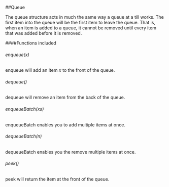 ##Queue

The queue structure acts in much the same way a queue at a till works. The first
item into the queue will be the first item to leave the queue. That is, when an
item is added to a queue, it cannot be removed until every item that was added
before it is removed.

####Functions included

###### enqueue(x)
enqueue will add an item _x_ to the front of the queue.

###### dequeue()
dequeue will remove an item from the back of the queue.

###### enqueueBatch(xs)
enqueueBatch enables you to add multiple items at once.

###### dequeueBatch(n)
dequeueBatch enables you the remove multiple items at once.

###### peek()
peek will return the item at the front of the queue.
